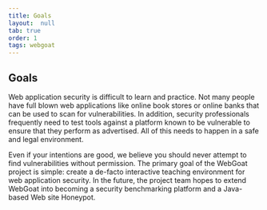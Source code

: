 ```yaml
---
title: Goals
layout:  null
tab: true
order: 1
tags: webgoat
---
```


## Goals

Web application security is difficult to learn and practice. Not many people have full blown web applications like 
online book stores or online banks that can be used to scan for vulnerabilities. In addition, security professionals 
frequently need to test tools against a platform known to be vulnerable to ensure that they perform as advertised. 
All of this needs to happen in a safe and legal environment.

Even if your intentions are good, we believe you should never attempt to find vulnerabilities without permission. 
The primary goal of the WebGoat project is simple: create a de-facto interactive teaching environment for web 
application security. In the future, the project team hopes to extend WebGoat into becoming a security benchmarking 
platform and a Java-based Web site Honeypot.
